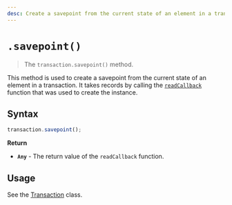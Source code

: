 ```yaml
---
desc: Create a savepoint from the current state of an element in a transaction.
---
```

# `.savepoint()`

> The `transaction.savepoint()` method.

This method is used to create a savepoint from the current state of an element in a transaction. It takes records by calling the [`readCallback`](../#constructor) function that was used to create the instance.

## Syntax

```js
transaction.savepoint();
```

**Return**

+ **`Any`** - The return value of the `readCallback` function.

## Usage

See the [Transaction](../#usage) class.